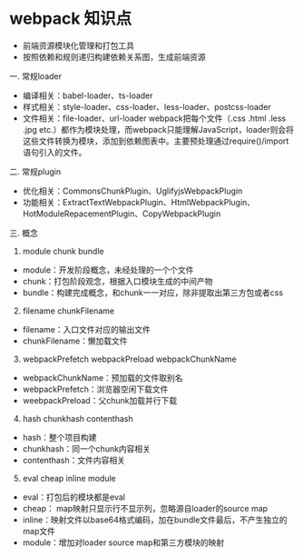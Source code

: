 # webpack 知识点


* 前端资源模块化管理和打包工具
* 按照依赖和规则递归构建依赖关系图，生成前端资源


一. 常规loader
* 编译相关：babel-loader、ts-loader
* 样式相关：style-loader、css-loader、less-loader、postcss-loader
* 文件相关：file-loader、url-loader
webpack把每个文件（.css .html .less .jpg etc.）都作为模块处理，而webpack只能理解JavaScript，loader则会将这些文件转换为模块，添加到依赖图表中。主要预处理通过require()/import语句引入的文件。

二. 常规plugin
* 优化相关：CommonsChunkPlugin、UglifyjsWebpackPlugin
* 功能相关：ExtractTextWebpackPlugin、HtmlWebpackPlugin、HotModuleRepacementPlugin、CopyWebpackPlugin

三. 概念

1. module chunk bundle
* module：开发阶段概念，未经处理的一个个文件
* chunk：打包阶段观念，根据入口模块生成的中间产物
* bundle：构建完成概念，和chunk一一对应，除非提取出第三方包或者css
2. filename chunkFilename
* filename：入口文件对应的输出文件
* chunkFilename：懒加载文件
3. webpackPrefetch webpackPreload webpackChunkName
* webpackChunkName：预加载的文件取别名
* webpackPrefetch：浏览器空闲下载文件
* weebpackPreload：父chunk加载并行下载
4. hash chunkhash contenthash
* hash：整个项目构建
* chunkhash：同一个chunk内容相关
* contenthash：文件内容相关
5. eval cheap inline module
* eval：打包后的模块都是eval
* cheap： map映射只显示行不显示列，忽略源自loader的source map
* inline：映射文件以base64格式编码，加在bundle文件最后，不产生独立的map文件
* module：增加对loader source map和第三方模块的映射


